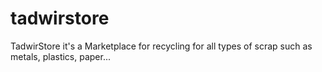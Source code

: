 # tadwirstore
TadwirStore it's a Marketplace for recycling for all types of scrap such as metals, plastics, paper...
